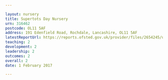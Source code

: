 ```yaml
---

layout: nursery
title: Supertots Day Nursery
urn: 316462
postcode: OL11 5AF
address: 191 Edenfield Road, Rochdale, Lancashire, OL11 5AF
latestReportUrl: https://reports.ofsted.gov.uk/provider/files/2654245/urn/316462.pdf
teaching: 2
development: 2
leadership: 2
outcomes: 2
overall: 2
date: 1 February 2017

---
```

